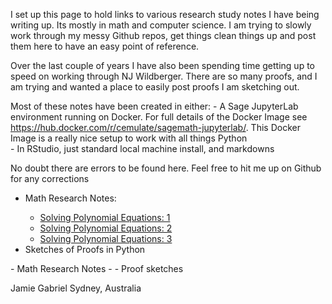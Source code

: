 I set up this page to hold links to various research study notes I have being writing up. Its mostly in math and computer science. I am trying to slowly work through my messy Github repos, get things clean things up and post them here to have an easy point of reference.

Over the last couple of years I have also been spending time getting up to speed on working through NJ Wildberger. There are so many proofs, and I am trying  and wanted a place to easily post proofs I am sketching out.

<div>Most of these notes have been created in either:
-  A Sage JupyterLab environment running on Docker. For full details of the Docker Image see <a href = "https://hub.docker.com/r/cemulate/sagemath-jupyterlab/">https://hub.docker.com/r/cemulate/sagemath-jupyterlab/</a>. This Docker Image is a really nice setup to work with all things Python</div>
- In RStudio, just standard local machine install, and markdowns

No doubt there are errors to be found here. Feel free to hit me up on Github for any corrections

<ul>
<li>Math Research Notes:</li>
<ul>
<li><a href="https://jgab3103.github.io/Math-Notes/test">Solving Polynomial Equations: 1</a></li>
<li><a href="https://jgab3103.github.io/Math-Notes/test">Solving Polynomial Equations: 2</a></li>
<li><a href="https://jgab3103.github.io/Math-Notes/test">Solving Polynomial Equations: 3</a></li>


</ul>

<li>Sketches of Proofs in Python</li>

</ul>
- Math Research Notes
-
- Proof sketches


Jamie Gabriel
Sydney, Australia
